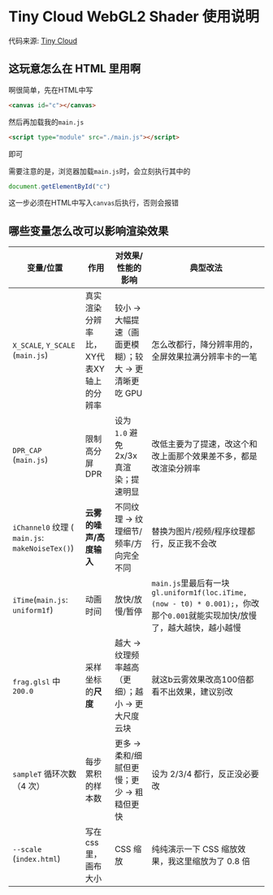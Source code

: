 # Tiny Cloud WebGL2 Shader 使用说明

代码来源: [Tiny Cloud](https://www.shadertoy.com/view/lsBfDz)

## 这玩意怎么在 HTML 里用啊

啊很简单，先在HTML中写
```html
<canvas id="c"></canvas>
```

然后再加载我的`main.js`
```html
<script type="module" src="./main.js"></script>
```
即可

需要注意的是，浏览器加载`main.js`时，会立刻执行其中的
```js
document.getElementById("c")
```

这一步必须在HTML中写入`canvas`后执行，否则会报错

## 哪些变量怎么改可以影响渲染效果


| 变量/位置                                         | 作用                    | 对效果/性能的影响                       | 典型改法                                                                                              |
| --------------------------------------------- | --------------------- | ------------------------------- | ------------------------------------------------------------------------------------------------- |
| `X_SCALE`, `Y_SCALE` (`main.js`)              | 真实渲染分辨率比，XY代表XY轴上的分辨率 | 较小 → 大幅提速（画面更模糊）；较大 → 更清晰更吃 GPU | 怎么改都行，降分辨率用的，全屏效果拉满分辨率卡的一笔                                                                        |
| `DPR_CAP` (`main.js`)                         | 限制高分屏 DPR             | 设为 `1.0` 避免 2x/3x 真渲染；提速明显      | 改低主要为了提速，改这个和改上面那个效果差不多，都是改渲染分辨率                                                                  |
| `iChannel0` 纹理 ( `main.js`: `makeNoiseTex()`) | **云雾的噪声/高度输入**        | 不同纹理 → 纹理细节/频率/方向完全不同           | 替换为图片/视频/程序纹理都行，反正我不会改                                                                            |
| `iTime`(`main.js`: `uniform1f`)               | 动画时间                  | 放快/放慢/暂停                        | `main.js`里最后有一块`gl.uniform1f(loc.iTime, (now - t0) * 0.001);`，你改那个`0.001`就能实现加快/放慢了，越大越快，越小越慢<br> |
| `frag.glsl` 中 `200.0`                         | 采样坐标的**尺度**           | 越大 → 纹理频率越高（更细）；越小 → 更大尺度云块     | 就这b云雾效果改高100倍都看不出效果，建议别改                                                                          |
| `sampleT` 循环次数（4 次）                           | 每步累积的样本数              | 更多 → 柔和/细腻但更慢；更少 → 粗糙但更快        | 设为 2/3/4 都行，反正没必要改                                                                                |
| `--scale` (`index.html`)                      | 写在css里，画布大小           | CSS 缩放                          | 纯纯演示一下 CSS 缩放效果，我这里缩放为了 0.8 倍                                                                     |
